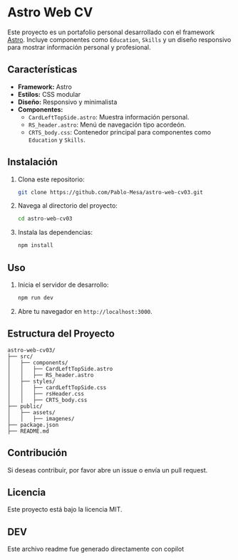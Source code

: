 # Astro Web CV

Este proyecto es un portafolio personal desarrollado con el framework [Astro](https://astro.build/). Incluye componentes como `Education`, `Skills` y un diseño responsivo para mostrar información personal y profesional.

## Características

- **Framework:** Astro
- **Estilos:** CSS modular
- **Diseño:** Responsivo y minimalista
- **Componentes:** 
  - `CardLeftTopSide.astro`: Muestra información personal.
  - `RS_header.astro`: Menú de navegación tipo acordeón.
  - `CRTS_body.css`: Contenedor principal para componentes como `Education` y `Skills`.

## Instalación

1. Clona este repositorio:
   ```bash
   git clone https://github.com/Pablo-Mesa/astro-web-cv03.git
   ```
2. Navega al directorio del proyecto:
   ```bash
   cd astro-web-cv03
   ```
3. Instala las dependencias:
   ```bash
   npm install
   ```

## Uso

1. Inicia el servidor de desarrollo:
   ```bash
   npm run dev
   ```
2. Abre tu navegador en `http://localhost:3000`.

## Estructura del Proyecto

```
astro-web-cv03/
├── src/
│   ├── components/
│   │   ├── CardLeftTopSide.astro
│   │   ├── RS_header.astro
│   ├── styles/
│   │   ├── cardLeftTopSide.css
│   │   ├── rsHeader.css
│   │   ├── CRTS_body.css
├── public/
│   ├── assets/
│   │   ├── imagenes/
├── package.json
├── README.md
```

## Contribución

Si deseas contribuir, por favor abre un issue o envía un pull request.

## Licencia

Este proyecto está bajo la licencia MIT.

## DEV

Este archivo readme fue generado directamente con copilot